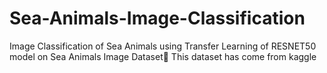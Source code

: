 # Sea-Animals-Image-Classification
Image Classification of Sea Animals using Transfer Learning of RESNET50 model on Sea Animals Image Dataset🌊
This dataset has come from kaggle
